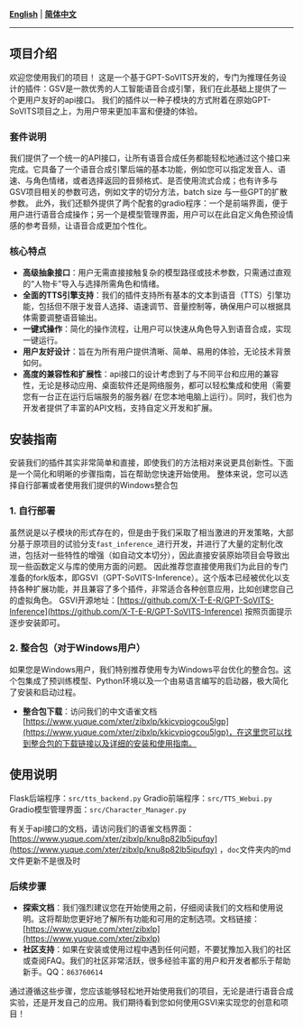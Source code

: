 [**English**](readme.md) | [**简体中文**](docs/cn/readme.md) 

---
## 项目介绍
欢迎您使用我们的项目！
这是一个基于GPT-SoVITS开发的，专门为推理任务设计的插件：GSV是一款优秀的人工智能语音合成引擎，我们在此基础上提供了一个更用户友好的api接口。
我们的插件以一种子模块的方式附着在原始GPT-SoVITS项目之上，为用户带来更加丰富和便捷的体验。
### 套件说明
我们提供了一个统一的API接口，让所有语音合成任务都能轻松地通过这个接口来完成。它具备了一个语音合成引擎后端的基本功能，例如您可以指定发音人、语速、与角色情绪，或者选择返回的音频格式、是否使用流式合成；也有许多与GSV项目相关的参数可选，例如文字的切分方法，batch size 与一些GPT的扩散参数。
此外，我们还额外提供了两个配套的gradio程序：一个是前端界面，便于用户进行语音合成操作；另一个是模型管理界面，用户可以在此自定义角色预设情感的参考音频，让语音合成更加个性化。
### 核心特点

- **高级抽象接口**：用户无需直接接触复杂的模型路径或技术参数，只需通过直观的“人物卡”导入与选择所需角色和情绪。
- **全面的TTS引擎支持**：我们的插件支持所有基本的文本到语音（TTS）引擎功能，包括但不限于发音人选择、语速调节、音量控制等，确保用户可以根据具体需要调整语音输出。
- **一键式操作**：简化的操作流程，让用户可以快速从角色导入到语音合成，实现一键运行。
- **用户友好设计**：旨在为所有用户提供清晰、简单、易用的体验，无论技术背景如何。
- **高度的兼容性和扩展性**：api接口的设计考虑到了与不同平台和应用的兼容性，无论是移动应用、桌面软件还是网络服务，都可以轻松集成和使用（需要您有一台正在运行后端服务的服务器/ 在您本地电脑上运行）。同时，我们也为开发者提供了丰富的API文档，支持自定义开发和扩展。
## 安装指南
安装我们的插件其实非常简单和直接，即使我们的方法相对来说更具创新性。下面是一个简化和明晰的步骤指南，旨在帮助您快速开始使用。
整体来说，您可以选择自行部署或者使用我们提供的Windows整合包
### 1. 自行部署
虽然说是以子模块的形式存在的，但是由于我们采取了相当激进的开发策略，大部分基于原项目的试验分支`fast_inference_`进行开发，并进行了大量的定制化改进，包括对一些特性的增强（如自动文本切分），因此直接安装原始项目会导致出现一些函数定义与库的使用方面的问题。
因此推荐您直接使用我们为此目的专门准备的fork版本，即GSVI（GPT-SoVITS-Inference）。这个版本已经被优化以支持各种扩展功能，并且兼容了多个插件，非常适合各种创意应用，比如创建您自己的虚拟角色。
GSVI开源地址：[https://github.com/X-T-E-R/GPT-SoVITS-Inference](https://github.com/X-T-E-R/GPT-SoVITS-Inference)
按照页面提示逐步安装即可。
### 2. 整合包（对于Windows用户）
如果您是Windows用户，我们特别推荐使用专为Windows平台优化的整合包。这个包集成了预训练模型、Python环境以及一个由易语言编写的启动器，极大简化了安装和启动过程。

- **整合包下载**：访问我们的中文语雀文档 [https://www.yuque.com/xter/zibxlp/kkicvpiogcou5lgp](https://www.yuque.com/xter/zibxlp/kkicvpiogcou5lgp)，在这里您可以找到整合包的下载链接以及详细的安装和使用指南。
## 使用说明
Flask后端程序：`src/tts_backend.py`
Gradio前端程序：`src/TTS_Webui.py`
Gradio模型管理界面：`src/Character_Manager.py`

有关于api接口的文档，请访问我们的语雀文档界面：[https://www.yuque.com/xter/zibxlp/knu8p82lb5ipufqy](https://www.yuque.com/xter/zibxlp/knu8p82lb5ipufqy) ，`doc`文件夹内的md文件更新不是很及时
### 后续步骤

- **探索文档**：我们强烈建议您在开始使用之前，仔细阅读我们的文档和使用说明。这将帮助您更好地了解所有功能和可用的定制选项。文档链接：[https://www.yuque.com/xter/zibxlp](https://www.yuque.com/xter/zibxlp)
- **社区支持**：如果在安装或使用过程中遇到任何问题，不要犹豫加入我们的社区或查阅FAQ。我们的社区非常活跃，很多经验丰富的用户和开发者都乐于帮助新手。QQ：`863760614`

通过遵循这些步骤，您应该能够轻松地开始使用我们的项目，无论是进行语音合成实验，还是开发自己的应用。我们期待看到您如何使用GSVI来实现您的创意和项目！

### 
